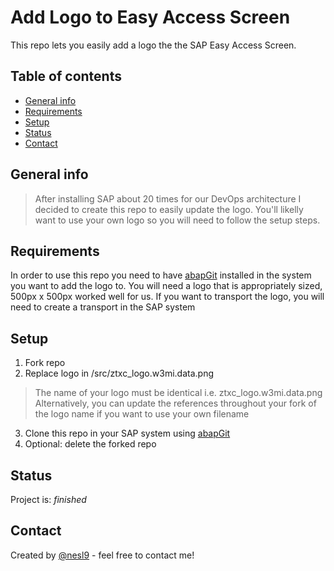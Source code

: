# Add Logo to Easy Access Screen
   This repo lets you easily add a logo the the SAP Easy Access Screen. 
## Table of contents
* [General info](#general-info)
* [Requirements](#requirements)
* [Setup](#setup)
* [Status](#status)
* [Contact](#contact)


## General info
> After installing SAP about 20 times for our DevOps architecture I decided to create this repo to easily update the logo. You'll likelly want to use your own logo so you will need to follow the setup steps. 

## Requirements
In order to use this repo you need to have [abapGit](https://github.com/abapGit/abapGit) installed in the system you want to add the logo to. 
You will need a logo that is appropriately sized, 500px x 500px worked well for us. 
If you want to transport the logo, you will need to create a transport in the SAP system

## Setup
1. Fork repo
2. Replace logo in /src/ztxc_logo.w3mi.data.png 
> The name of your logo must be identical i.e. ztxc_logo.w3mi.data.png
> Alternatively, you can update the references throughout your fork of the logo name if you want to use your own filename
3. Clone this repo in your SAP system using [abapGit](https://github.com/abapGit/abapGit)
4. Optional: delete the forked repo

## Status
Project is: _finished_

## Contact
Created by [@nesl9](https://www.10xcoding.com/) - feel free to contact me!
